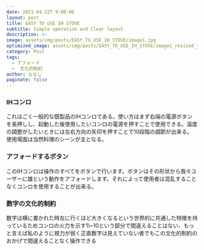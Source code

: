 ```yaml
---
date: 2021-04-22T 9:00:00
layout: post
title: EASY TO USE IH STOVE
subtitle: Simple operation and Clear layout
description: >-
image: assets/img/posts/EASY_TO_USE_IH_STOVE/image1.jpg
optimized_image: assets/img/posts/EASY_TO_USE_IH_STOVE/image1_resized_thumbnail.jpg
category: Post
tags: 
  - アフォード
  -  文化的制約
author: ななし
paginate: false
---
```


### IHコンロ
これはごく一般的な既製品のIHコンロである。使い方はまず右端の電源ボタンを長押しし、起動した後使用したいコンロの電源を押すことで使用できる。温度の調整がしたいときには左右方向の矢印を押すことで10段階の調節が出来る。使用場面は当然料理のシーンが主となる。

### アフォードするボタン
このIHコンロは操作のすべてをボタンで行います。ボタンはその形状から我々ユーザーに雄という動作をアフォードします。それによって使用者は混乱することなくコンロを使用することが出来る。

### 数字の文化的制約
数字は横に書かれた時左に行くほど大きくなるという世界的に共通した特徴を持っているためコンロの火力を示す1\\~10という部分で間違えることはない、もっと言えば私のように視力が弱く正直数字は見えていない者でもこの文化的制約のおかげで間違えることなく操作できる
